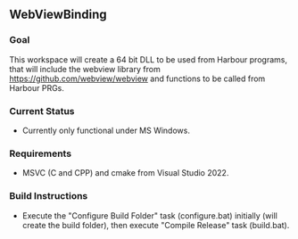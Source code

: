 ## WebViewBinding

### Goal
This workspace will create a 64 bit DLL to be used from Harbour programs, that will include the webview library from https://github.com/webview/webview and functions to be called from Harbour PRGs.

### Current Status
- Currently only functional under MS Windows.

### Requirements
- MSVC (C and CPP) and cmake from Visual Studio 2022.

### Build Instructions
- Execute the "Configure Build Folder" task (configure.bat) initially (will create the build folder), then execute "Compile Release" task (build.bat).
